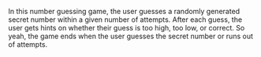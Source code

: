 In this number guessing game, the user guesses a randomly generated secret number within a given number of attempts. 
After each guess, the user gets hints on whether their guess is too high, too low, or correct. 
So yeah, the game ends when the user guesses the secret number or runs out of attempts.
